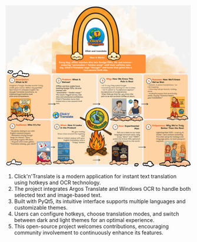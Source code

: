 ![Project Cover](cover.jpg)

1. Click'n'Translate is a modern application for instant text translation using hotkeys and OCR technology.
2. The project integrates Argos Translate and Windows OCR to handle both selected text and image-based text.
3. Built with PyQt5, its intuitive interface supports multiple languages and customizable themes.
4. Users can configure hotkeys, choose translation modes, and switch between dark and light themes for an optimal experience.
5. This open-source project welcomes contributions, encouraging community involvement to continuously enhance its features.
